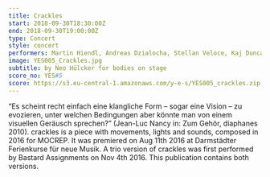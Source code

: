 ```yaml
---
title: Crackles
start: 2018-09-30T18:30:00Z
end: 2018-09-30T19:00:00Z
type: Concert
style: concert
performers: Martin Hiendl, Andreas Dzialocha, Stellan Veloce, Kaj Duncan David, Sam Yulsman
image: YES005_Crackles.jpg
subtitle: by Neo Hülcker for bodies on stage
score_no: YES#5
score: https://s3.eu-central-1.amazonaws.com/y-e-s/YES005_crackles.zip
---
```

“Es scheint recht einfach eine klangliche Form – sogar eine Vision – zu evozieren, unter welchen Bedingungen aber könnte man von einem visuellen Geräusch sprechen?” (Jean-Luc Nancy in: Zum Gehör, diaphanes 2010). crackles is a piece with movements, lights and sounds, composed in 2016 for MOCREP. It was premiered on Aug 11th 2016 at Darmstädter Ferienkurse für neue Musik. A trio version of crackles was first performed by Bastard Assignments on Nov 4th 2016. This publication contains both versions.
